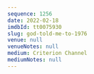 ```yaml
---
sequence: 1256
date: 2022-02-18
imdbId: tt0075930
slug: god-told-me-to-1976
venue: null
venueNotes: null
medium: Criterion Channel
mediumNotes: null
---
```

